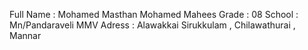 Full Name : Mohamed Masthan Mohamed Mahees
Grade : 08
School : Mn/Pandaraveli MMV
Adress : Alawakkai Sirukkulam , Chilawathurai , Mannar
